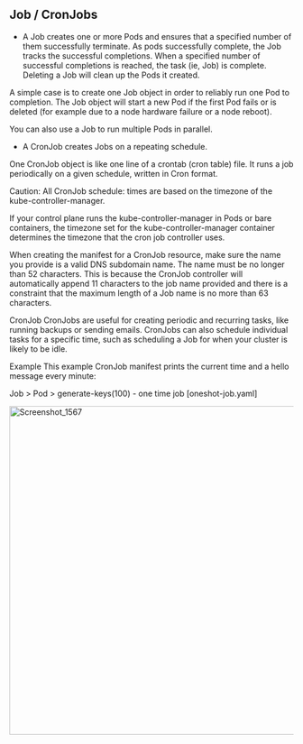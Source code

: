   Job / CronJobs
-------------------
* A Job creates one or more Pods and ensures that a specified number of them successfully terminate. As pods successfully complete, the Job tracks the successful completions.
 When a specified number of successful completions is reached, the task (ie, Job) is complete. Deleting a Job will clean up the Pods it created.

A simple case is to create one Job object in order to reliably run one Pod to completion. The Job object will start a new Pod
 if the first Pod fails or is deleted (for example due to a node hardware failure or a node reboot).

You can also use a Job to run multiple Pods in parallel.

 * A CronJob creates Jobs on a repeating schedule.

One CronJob object is like one line of a crontab (cron table) file. It runs a job periodically on a given schedule, written in Cron format.

Caution:
All CronJob schedule: times are based on the timezone of the kube-controller-manager.

If your control plane runs the kube-controller-manager in Pods or bare containers, the timezone set for the kube-controller-manager container determines the timezone that the cron job controller uses.

When creating the manifest for a CronJob resource, make sure the name you provide is a valid DNS subdomain name. 
The name must be no longer than 52 characters. This is because the CronJob controller will automatically append 11 characters to the job name provided and there
 is a constraint that the maximum length of a Job name is no more than 63 characters.

CronJob
CronJobs are useful for creating periodic and recurring tasks, like running backups or sending emails. CronJobs can also schedule individual tasks for a specific time, 
such as scheduling a Job for when your cluster is likely to be idle.

Example
This example CronJob manifest prints the current time and a hello message every minute:



Job > Pod > generate-keys(100)      - one time job [oneshot-job.yaml]


<img width="583" alt="Screenshot_1567" src="https://user-images.githubusercontent.com/13994900/87060752-81026e80-c1d0-11ea-8a7a-d9264198a626.png">



